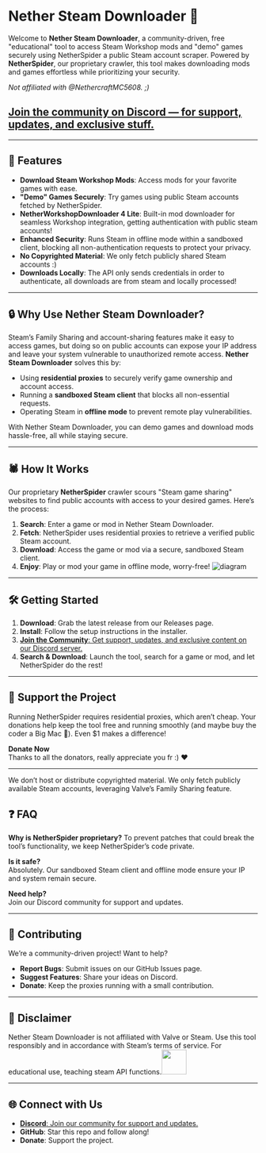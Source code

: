 # Nether Steam Downloader 🚀

Welcome to **Nether Steam Downloader**, a community-driven, free "educational" tool to access Steam Workshop mods and "demo" games securely using NetherSpider a public Steam account scraper. Powered by **NetherSpider**, our proprietary crawler, this tool makes downloading mods and games effortless while prioritizing your security.

*Not affiliated with @NethercraftMC5608. ;)*
## [Join the community on Discord — for support, updates, and exclusive stuff.](https://discord.gg/bs9TMxMJk9)

---

## 🌟 Features

- **Download Steam Workshop Mods**: Access mods for your favorite games with ease.
- **"Demo" Games Securely**: Try games using public Steam accounts fetched by NetherSpider.
- **NetherWorkshopDownloader 4 Lite**: Built-in mod downloader for seamless Workshop integration, getting authentication with public steam accounts!
- **Enhanced Security**: Runs Steam in offline mode within a sandboxed client, blocking all non-authentication requests to protect your privacy.
- **No Copyrighted Material**: We only fetch publicly shared Steam accounts :)
- **Downloads Locally**: The API only sends credentials in order to authenticate, all downloads are from steam and locally processed!

---

## 🔒 Why Use Nether Steam Downloader?

Steam’s Family Sharing and account-sharing features make it easy to access games, but doing so on public accounts can expose your IP address and leave your system vulnerable to unauthorized remote access. **Nether Steam Downloader** solves this by:

- Using **residential proxies** to securely verify game ownership and account access.
- Running a **sandboxed Steam client** that blocks all non-essential requests.
- Operating Steam in **offline mode** to prevent remote play vulnerabilities.

With Nether Steam Downloader, you can demo games and download mods hassle-free, all while staying secure.

---

## 🕷️ How It Works

Our proprietary **NetherSpider** crawler scours "Steam game sharing" websites to find public accounts with access to your desired games. Here’s the process:

1. **Search**: Enter a game or mod in Nether Steam Downloader.
2. **Fetch**: NetherSpider uses residential proxies to retrieve a verified public Steam account.
3. **Download**: Access the game or mod via a secure, sandboxed Steam client.
4. **Enjoy**: Play or mod your game in offline mode, worry-free!
![diagram](https://github.com/user-attachments/assets/a9128f5b-ce26-420b-adb0-a1a192b08cbc)

---

## 🛠️ Getting Started

1. **Download**: Grab the latest release from our Releases page.
2. **Install**: Follow the setup instructions in the installer.
3. [**Join the Community**: Get support, updates, and exclusive content on our Discord server.](https://discord.gg/bs9TMxMJk9)
4. **Search & Download**: Launch the tool, search for a game or mod, and let NetherSpider do the rest!

---

## 💸 Support the Project

Running NetherSpider requires residential proxies, which aren’t cheap. Your donations help keep the tool free and running smoothly (and maybe buy the coder a Big Mac 🍔). Even $1 makes a difference!

**Donate Now**\
Thanks to all the donators, really appreciate you fr :) ❤️

---
We don’t host or distribute copyrighted material. We only fetch publicly available Steam accounts, leveraging Valve’s Family Sharing feature.
## ❓ FAQ

**Why is NetherSpider proprietary?**
To prevent patches that could break the tool’s functionality, we keep NetherSpider’s code private.

**Is it safe?**\
Absolutely. Our sandboxed Steam client and offline mode ensure your IP and system remain secure.

**Need help?**\
Join our Discord community for support and updates.

---

## 🤝 Contributing

We’re a community-driven project! Want to help?

- **Report Bugs**: Submit issues on our GitHub Issues page.
- **Suggest Features**: Share your ideas on Discord.
- **Donate**: Keep the proxies running with a small contribution.

---

## 📜 Disclaimer

Nether Steam Downloader is not affiliated with Valve or Steam. Use this tool responsibly and in accordance with Steam’s terms of service. For educational use, teaching steam API functions.<img src="https://github.com/user-attachments/assets/7501716d-dff2-4ff6-a17e-1113495d80d5" width=50px>

---

## 🌐 Connect with Us

- [**Discord**: Join our community for support and updates.](https://discord.gg/bs9TMxMJk9)
- **GitHub**: Star this repo and follow along!
- **Donate**: Support the project.
